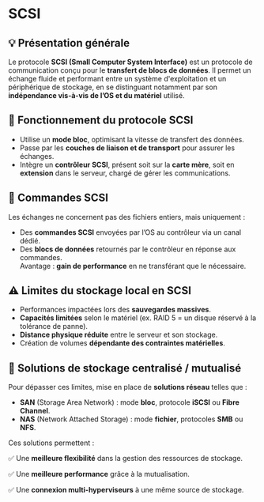 # SCSI

## 💡 **Présentation générale**

Le protocole **SCSI (Small Computer System Interface)** est un protocole de communication conçu pour le **transfert de blocs de données**. Il permet un échange fluide et performant entre un système d'exploitation et un périphérique de stockage, en se distinguant notamment par son **indépendance vis-à-vis de l’OS et du matériel** utilisé.



## 🔄 **Fonctionnement du protocole SCSI**

- Utilise un **mode bloc**, optimisant la vitesse de transfert des données.
- Passe par les **couches de liaison et de transport** pour assurer les échanges.
- Intègre un **contrôleur SCSI**, présent soit sur la **carte mère**, soit en **extension** dans le serveur, chargé de gérer les communications.



## 📨 **Commandes SCSI**

Les échanges ne concernent pas des fichiers entiers, mais uniquement :

- Des **commandes SCSI** envoyées par l’OS au contrôleur via un canal dédié.
- Des **blocs de données** retournés par le contrôleur en réponse aux commandes.  
  Avantage : **gain de performance** en ne transférant que le nécessaire.



## ⚠️ **Limites du stockage local en SCSI**

- Performances impactées lors des **sauvegardes massives**.
- **Capacités limitées** selon le matériel (ex. RAID 5 = un disque réservé à la tolérance de panne).
- **Distance physique réduite** entre le serveur et son stockage.
- Création de volumes **dépendante des contraintes matérielles**.



## 🏢 **Solutions de stockage centralisé / mutualisé**

Pour dépasser ces limites, mise en place de **solutions réseau** telles que :

- **SAN** (Storage Area Network) : mode **bloc**, protocole **iSCSI** ou **Fibre Channel**.
- **NAS** (Network Attached Storage) : mode **fichier**, protocoles **SMB** ou **NFS**.



Ces solutions permettent :

✅ Une **meilleure flexibilité** dans la gestion des ressources de stockage.

✅ Une **meilleure performance** grâce à la mutualisation.

✅ Une **connexion multi-hyperviseurs** à une même source de stockage.


